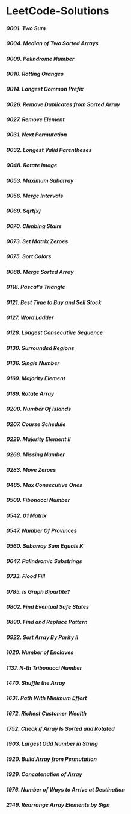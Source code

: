 # LeetCode-Solutions
##### 0001. Two Sum
##### 0004. Median of Two Sorted Arrays
##### 0009. Palindrome Number
##### 0010. Rotting Oranges
##### 0014. Longest Common Prefix
##### 0026. Remove Duplicates from Sorted Array
##### 0027. Remove Element
##### 0031. Next Permutation
##### 0032. Longest Valid Parentheses
##### 0048. Rotate Image
##### 0053. Maximum Subarray
##### 0056. Merge Intervals
##### 0069. Sqrt(x)
##### 0070. Climbing Stairs
##### 0073. Set Matrix Zeroes
##### 0075. Sort Colors
##### 0088. Merge Sorted Array
##### 0118. Pascal's Triangle
##### 0121. Best Time to Buy and Sell Stock
##### 0127. Word Ladder
##### 0128. Longest Consecutive Sequence
##### 0130. Surrounded Regions
##### 0136. Single Number
##### 0169. Majority Element
##### 0189. Rotate Array
##### 0200. Number Of Islands
##### 0207. Course Schedule
##### 0229. Majority Element II
##### 0268. Missing Number
##### 0283. Move Zeroes
##### 0485. Max Consecutive Ones
##### 0509. Fibonacci Number
##### 0542. 01 Matrix
##### 0547. Number Of Provinces
##### 0560. Subarray Sum Equals K
##### 0647. Palindromic Substrings
##### 0733. Flood Fill
##### 0785. Is Graph Bipartite?
##### 0802. Find Eventual Safe States
##### 0890. Find and Replace Pattern
##### 0922. Sort Array By Parity II
##### 1020. Number of Enclaves
##### 1137. N-th Tribonacci Number
##### 1470. Shuffle the Array
##### 1631. Path With Minimum Effort
##### 1672. Richest Customer Wealth
##### 1752. Check if Array Is Sorted and Rotated
##### 1903. Largest Odd Number in String
##### 1920. Build Array from Permutation
##### 1929. Concatenation of Array
##### 1976. Number of Ways to Arrive at Destination
##### 2149. Rearrange Array Elements by Sign